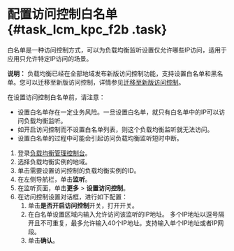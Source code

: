 # 配置访问控制白名单 {#task_lcm_kpc_f2b .task}

白名单是一种访问控制方式，可以为负载均衡监听设置仅允许哪些IP访问，适用于应用只允许特定IP访问的场景。

**说明：** 负载均衡已经在全部地域发布新版访问控制功能，支持设置白名单和黑名单。您可以迁移至新版访问控制，详情参见[迁移至新版访问控制](intl.zh-CN/用户指南/访问控制/迁移至新版访问控制.md#)。

在设置访问控制白名单前，请注意：

-   设置白名单存在一定业务风险。一旦设置白名单，就只有白名单中的IP可以访问负载均衡监听。
-   如开启访问控制而不设置白名单列表，则这个负载均衡监听就无法访问。
-   设置白名单的过程中可能会引起访问负载均衡监听短时中断。

1.  登录[负载均衡管理控制台](http://slbnew.console.aliyun.com/#/list/cn-beijing)。 
2.  选择负载均衡实例的地域。 
3.  单击需要设置访问控制的负载均衡实例的ID。 
4.  在左侧导航栏，单击**监听**。 
5.  在监听页面，单击**更多** \> **设置访问控制**。 
6.  在访问控制设置对话框，进行如下配置： 
    1.  单击**是否开启访问控制**开关，打开开关。 
    2.  在白名单设置区域内输入允许访问该监听的IP地址。 多个IP地址以逗号隔开且不可重复，最多允许输入40个IP地址。支持输入单个IP地址或者IP网段。
    3.  单击**确认**。 

